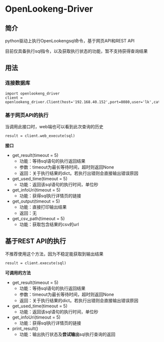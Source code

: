 # OpenLookeng-Driver



## 简介

python驱动上执行OpenLookengsql命令，基于网页API和REST API

目前仅具备执行sql指令，以及获取执行状态的功能，暂不支持获得查询结果

## 用法

### 连接数据库

```
import openlookeng_driver
client = openlookeng_driver.Client(host='192.168.40.152',port=8080,user='lk',catalog='clickhouse223',schema='ssb')
```

### 基于网页API的执行

当调用此接口时，web端也可以看到此次查询的历史

```
result = client.web_execute(sql)
```

**接口**

- get_result(timeout = 5) 
  - 功能：等待sql语句的执行返回结果
  - 参数：timeout为最长等待时间，超时则返回None
  - 返回：关于执行结果的dict。若执行出错则会直接输出错误原因
- get_used_time(timeout = 5)
  - 功能：返回该sql语句的执行时间，单位秒
- get_infoUri(timeout = 5)
  - 功能：获得sql执行详情页的链接
- get_output(timeout = 5)
  - 功能：直接打印输出结果
  - 返回：无
- get_csv_path(timeout = 5)
  - 功能：获取包含结果的csv的url



## 基于REST API的执行
不推荐使用这个方法，因为不稳定能获取到输出结果
```
result = client.execute(sql)
```

**可调用的方法**

- get_result(timeout = 5) 
  - 功能：等待sql语句的执行返回结果
  - 参数：timeout为最长等待时间，超时则返回None
  - 返回：关于执行结果的dict。若执行出错则会直接输出错误原因
- get_used_time(timeout = 5)
  - 功能：返回该sql语句的执行时间，单位秒
- get_infoUri(timeout = 5)
  - 功能：获得sql执行详情页的链接
- print_result()
  - 功能：输出执行状态及**尝试输出**sql执行查询的返回


